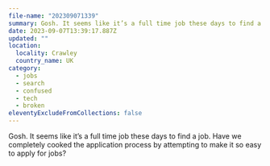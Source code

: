 ```yaml
---
file-name: "202309071339"
summary: Gosh. It seems like it’s a full time job these days to find a job. Have we completely cooked the application process by making it so easy to apply for jobs?
date: 2023-09-07T13:39:17.887Z
updated: ""
location:
  locality: Crawley
  country_name: UK
category:
  - jobs
  - search
  - confused
  - tech
  - broken
eleventyExcludeFromCollections: false
---
```


Gosh. It seems like it’s a full time job these days to find a job. Have we completely cooked the application process by attempting to make it so easy to apply for jobs?
